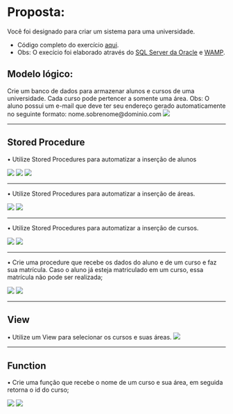 <h1>Proposta:</h1>

Você foi designado para criar um sistema para uma universidade.

* Código completo do exercício [aqui](https://github.com/thaisconto/Curso-ADS/blob/main/Bando_Dados/Lista_Functions/sql_function.sql).
* Obs: O execício foi elaborado através do [SQL Server da Oracle](https://dev.mysql.com/doc/) e [WAMP](https://sourceforge.net/projects/wampserver/).

<h2>Modelo lógico:</h2>
Crie um banco de dados para armazenar alunos e cursos de uma universidade. Cada curso pode pertencer a somente uma área.
Obs: O aluno possui um e-mail que deve ter seu endereço gerado automaticamente no seguinte formato: nome.sobrenome@dominio.com

<img src = modelo_logico.png>

----------------------------------------------------------------------------

<h2>Stored Procedure</h2>

• Utilize Stored Procedures para automatizar a inserção de alunos

<img src = print_stored_procedure_insert_aluno_1.png>
<img src = print_stored_procedure_insert_aluno_2.png>
<img src = print_stored_procedure_insert_aluno_3.png>

----------------------------------------------------------------------------

• Utilize Stored Procedures para automatizar a inserção de áreas.

<img src = print_stored_procedure_insert_area_1.png>
<img src = print_stored_procedure_insert_area_2.png>


----------------------------------------------------------------------------

• Utilize Stored Procedures para automatizar a inserção de cursos.

<img src = print_stored_procedure_insert_curso_1.png>
<img src = print_stored_procedure_insert_curso_2.png>

----------------------------------------------------------------------------

• Crie uma procedure que recebe os dados do aluno e de um curso e faz sua matrícula. Caso o aluno já esteja matriculado em um curso, essa matrícula não pode ser realizada;

<img src = print_stored_procedure_nova_matricula_1.png>
<img src = print_stored_procedure_nova_matricula_2.png>

----------------------------------------------------------------------------

<h2>View</h2>
• Utilize um View para selecionar os cursos e suas áreas.

<img src = print_view_curso_e_area_1.png>

----------------------------------------------------------------------------

<h2>Function</h2>

• Crie uma função que recebe o nome de um curso e sua área, em seguida retorna o id do curso;

<img src = print_function_obter_id_curso_1.png>
<img src = print_function_obter_id_curso_2.png>

